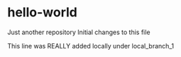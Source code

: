 # hello-world
Just another repository
Initial changes to this file

This line was REALLY added locally under local_branch_1